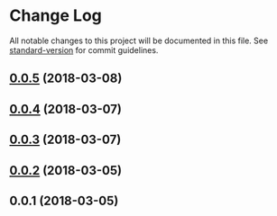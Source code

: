 # Change Log

All notable changes to this project will be documented in this file. See [standard-version](https://github.com/conventional-changelog/standard-version) for commit guidelines.

<a name="0.0.5"></a>
## [0.0.5](https://github.com/daspete/manablox-api-builder/compare/v0.0.4...v0.0.5) (2018-03-08)



<a name="0.0.4"></a>
## [0.0.4](https://github.com/daspete/manablox-api-builder/compare/v0.0.3...v0.0.4) (2018-03-07)



<a name="0.0.3"></a>
## [0.0.3](https://github.com/daspete/manablox-api-builder/compare/v0.0.2...v0.0.3) (2018-03-07)



<a name="0.0.2"></a>
## [0.0.2](https://github.com/daspete/manablox-api-builder/compare/v0.0.1...v0.0.2) (2018-03-05)



<a name="0.0.1"></a>
## 0.0.1 (2018-03-05)
